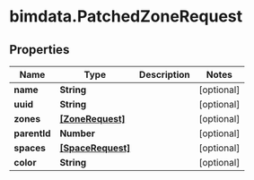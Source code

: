 # bimdata.PatchedZoneRequest

## Properties

Name | Type | Description | Notes
------------ | ------------- | ------------- | -------------
**name** | **String** |  | [optional] 
**uuid** | **String** |  | [optional] 
**zones** | [**[ZoneRequest]**](ZoneRequest.md) |  | [optional] 
**parentId** | **Number** |  | [optional] 
**spaces** | [**[SpaceRequest]**](SpaceRequest.md) |  | [optional] 
**color** | **String** |  | [optional] 



